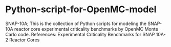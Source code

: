 # Python-script-for-OpenMC-model
SNAP-10A;
This is the collection of Python scripts for modeling the SNAP-10A reactor core experimental criticality benchmarks by OpenMC Monte Carlo code.
References: Experimental Criticality Benchmarks for SNAP 10A-2 Reactor Cores
